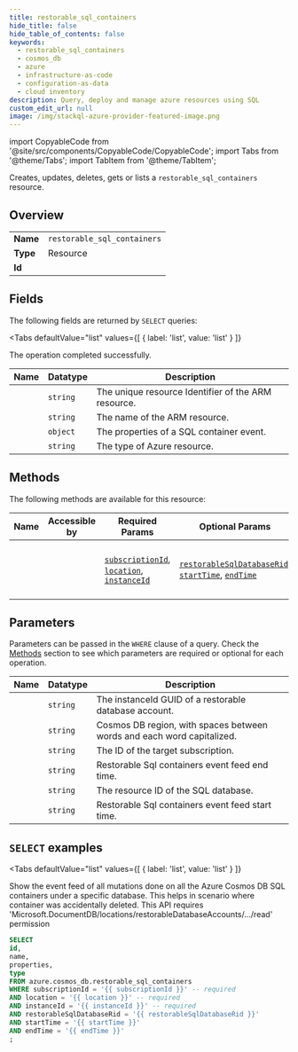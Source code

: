 ```yaml
--- 
title: restorable_sql_containers
hide_title: false
hide_table_of_contents: false
keywords:
  - restorable_sql_containers
  - cosmos_db
  - azure
  - infrastructure-as-code
  - configuration-as-data
  - cloud inventory
description: Query, deploy and manage azure resources using SQL
custom_edit_url: null
image: /img/stackql-azure-provider-featured-image.png
---
```


import CopyableCode from '@site/src/components/CopyableCode/CopyableCode';
import Tabs from '@theme/Tabs';
import TabItem from '@theme/TabItem';

Creates, updates, deletes, gets or lists a <code>restorable_sql_containers</code> resource.

## Overview
<table><tbody>
<tr><td><b>Name</b></td><td><code>restorable_sql_containers</code></td></tr>
<tr><td><b>Type</b></td><td>Resource</td></tr>
<tr><td><b>Id</b></td><td><CopyableCode code="azure.cosmos_db.restorable_sql_containers" /></td></tr>
</tbody></table>

## Fields

The following fields are returned by `SELECT` queries:

<Tabs
    defaultValue="list"
    values={[
        { label: 'list', value: 'list' }
    ]}
>
<TabItem value="list">

The operation completed successfully.

<table>
<thead>
    <tr>
    <th>Name</th>
    <th>Datatype</th>
    <th>Description</th>
    </tr>
</thead>
<tbody>
<tr>
    <td><CopyableCode code="id" /></td>
    <td><code>string</code></td>
    <td>The unique resource Identifier of the ARM resource.</td>
</tr>
<tr>
    <td><CopyableCode code="name" /></td>
    <td><code>string</code></td>
    <td>The name of the ARM resource.</td>
</tr>
<tr>
    <td><CopyableCode code="properties" /></td>
    <td><code>object</code></td>
    <td>The properties of a SQL container event.</td>
</tr>
<tr>
    <td><CopyableCode code="type" /></td>
    <td><code>string</code></td>
    <td>The type of Azure resource.</td>
</tr>
</tbody>
</table>
</TabItem>
</Tabs>

## Methods

The following methods are available for this resource:

<table>
<thead>
    <tr>
    <th>Name</th>
    <th>Accessible by</th>
    <th>Required Params</th>
    <th>Optional Params</th>
    <th>Description</th>
    </tr>
</thead>
<tbody>
<tr>
    <td><a href="#list"><CopyableCode code="list" /></a></td>
    <td><CopyableCode code="select" /></td>
    <td><a href="#parameter-subscriptionId"><code>subscriptionId</code></a>, <a href="#parameter-location"><code>location</code></a>, <a href="#parameter-instanceId"><code>instanceId</code></a></td>
    <td><a href="#parameter-restorableSqlDatabaseRid"><code>restorableSqlDatabaseRid</code></a>, <a href="#parameter-startTime"><code>startTime</code></a>, <a href="#parameter-endTime"><code>endTime</code></a></td>
    <td>Show the event feed of all mutations done on all the Azure Cosmos DB SQL containers under a specific database.  This helps in scenario where container was accidentally deleted.  This API requires 'Microsoft.DocumentDB/locations/restorableDatabaseAccounts/.../read' permission</td>
</tr>
</tbody>
</table>

## Parameters

Parameters can be passed in the `WHERE` clause of a query. Check the [Methods](#methods) section to see which parameters are required or optional for each operation.

<table>
<thead>
    <tr>
    <th>Name</th>
    <th>Datatype</th>
    <th>Description</th>
    </tr>
</thead>
<tbody>
<tr id="parameter-instanceId">
    <td><CopyableCode code="instanceId" /></td>
    <td><code>string</code></td>
    <td>The instanceId GUID of a restorable database account.</td>
</tr>
<tr id="parameter-location">
    <td><CopyableCode code="location" /></td>
    <td><code>string</code></td>
    <td>Cosmos DB region, with spaces between words and each word capitalized.</td>
</tr>
<tr id="parameter-subscriptionId">
    <td><CopyableCode code="subscriptionId" /></td>
    <td><code>string</code></td>
    <td>The ID of the target subscription.</td>
</tr>
<tr id="parameter-endTime">
    <td><CopyableCode code="endTime" /></td>
    <td><code>string</code></td>
    <td>Restorable Sql containers event feed end time.</td>
</tr>
<tr id="parameter-restorableSqlDatabaseRid">
    <td><CopyableCode code="restorableSqlDatabaseRid" /></td>
    <td><code>string</code></td>
    <td>The resource ID of the SQL database.</td>
</tr>
<tr id="parameter-startTime">
    <td><CopyableCode code="startTime" /></td>
    <td><code>string</code></td>
    <td>Restorable Sql containers event feed start time.</td>
</tr>
</tbody>
</table>

## `SELECT` examples

<Tabs
    defaultValue="list"
    values={[
        { label: 'list', value: 'list' }
    ]}
>
<TabItem value="list">

Show the event feed of all mutations done on all the Azure Cosmos DB SQL containers under a specific database.  This helps in scenario where container was accidentally deleted.  This API requires 'Microsoft.DocumentDB/locations/restorableDatabaseAccounts/.../read' permission

```sql
SELECT
id,
name,
properties,
type
FROM azure.cosmos_db.restorable_sql_containers
WHERE subscriptionId = '{{ subscriptionId }}' -- required
AND location = '{{ location }}' -- required
AND instanceId = '{{ instanceId }}' -- required
AND restorableSqlDatabaseRid = '{{ restorableSqlDatabaseRid }}'
AND startTime = '{{ startTime }}'
AND endTime = '{{ endTime }}'
;
```
</TabItem>
</Tabs>
